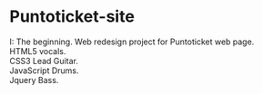 # Puntoticket-site
I: The beginning.
Web redesign project for Puntoticket web page. <br>
HTML5 vocals.<br>
CSS3 Lead Guitar.<br>
JavaScript Drums.<br>
Jquery Bass.<br>
